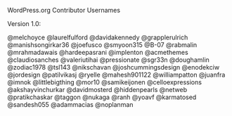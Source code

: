 WordPress.org Contributor Usernames

Version 1.0:

@melchoyce
@laurelfulford
@davidakennedy
@grapplerulrich
@manishsongirkar36
@joefusco
@smyoon315
@B-07
@rabmalin
@mrahmadawais
@hardeepasrani
@implenton
@acmethemes
@claudiosanches
@valeriutihai
@pressionate
@sgr33n
@doughamlin
@zodiac1978
@tsl143
@nikschavan
@joshcummingsdesign
@enodekciw
@jordesign
@patilvikasj
@ryelle
@mahesh901122
@williampatton
@juanfra
@imnok
@littlebigthing
@mor10
@samikeijonen
@celloexpressions
@akshayvinchurkar
@davidmosterd
@hiddenpearls
@netweb
@pratikchaskar
@taggon
@nukaga
@ranh
@yoavf
@karmatosed
@sandesh055
@adammacias
@noplanman

